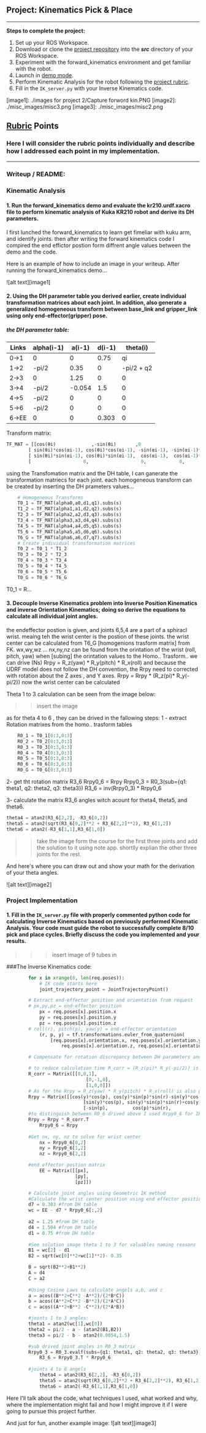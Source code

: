 ## Project: Kinematics Pick & Place
---
**Steps to complete the project:**  

1. Set up your ROS Workspace.
2. Download or clone the [project repository](https://github.com/udacity/RoboND-Kinematics-Project) into the ***src*** directory of your ROS Workspace.  
3. Experiment with the forward_kinematics environment and get familiar with the robot.
4. Launch in [demo mode](https://classroom.udacity.com/nanodegrees/nd209/parts/7b2fd2d7-e181-401e-977a-6158c77bf816/modules/8855de3f-2897-46c3-a805-628b5ecf045b/lessons/91d017b1-4493-4522-ad52-04a74a01094c/concepts/ae64bb91-e8c4-44c9-adbe-798e8f688193).
5. Perform Kinematic Analysis for the robot following the [project rubric](https://review.udacity.com/#!/rubrics/972/view).
6. Fill in the `IK_server.py` with your Inverse Kinematics code. 


[//]: # (Image References)

[image1]: ./images for project 2/Capture forword kin.PNG
[image2]: ./misc_images/misc3.png
[image3]: ./misc_images/misc2.png

## [Rubric](https://review.udacity.com/#!/rubrics/972/view) Points
### Here I will consider the rubric points individually and describe how I addressed each point in my implementation.  

---
### Writeup / README:

### Kinematic Analysis
#### 1. Run the forward_kinematics demo and evaluate the kr210.urdf.xacro file to perform kinematic analysis of Kuka KR210 robot and derive its DH parameters.

I first lunched the forward_kinematics to learn get fimeliar with kuku arm, and identify joints. then after writing the forward kinematics code I compired the end effictor postion form diffrent angle values between the demo and the code.  

Here is an example of how to include an image in your writeup.
After running the forward_kinematics demo...

![alt text][image1]

#### 2. Using the DH parameter table you derived earlier, create individual transformation matrices about each joint. In addition, also generate a generalized homogeneous transform between base_link and gripper_link using only end-effector(gripper) pose.

##### the DH parameter table:
Links | alpha(i-1) | a(i-1) | d(i-1) | theta(i)
--- | --- | --- | --- | ---
0->1 | 0 | 0 | 0.75 | qi
1->2 | -pi/2 | 0.35 | 0 | -pi/2 + q2
2->3 | 0 | 1.25 | 0 | 0
3->4 |  -pi/2 | -0.054 | 1.5 | 0
4->5 | -pi/2 | 0 | 0 | 0
5->6 | -pi/2 | 0 | 0 | 0
6->EE | 0 | 0 | 0.303 | 0

Transform matrix: 
```python
TF_MAT = [[cos(θi)             ,-sin(θi)       ,0                          ,ai-1],
        [ sin(θi)*cos(αi-1), cos(θi)*cos(αi-1), -sin(αi-1), -sin(αi-1)*di],
        [ sin(θi)*sin(αi-1), cos(θi)*sin(αi-1),  cos(αi-1),  cos(αi-1)*di],
        [                   0,                   0,            0,               1]]
``` 
using the Transfomation matrix  and the DH table, I can ganerate the transformation matriecs for each joint. each homogeneous transform can be created by inserting the DH prameters values...

```python
    # Homogeneous Transforms
    T0_1 = TF_MAT(alpha0,a0,d1,q1).subs(s)
    T1_2 = TF_MAT(alpha1,a1,d2,q2).subs(s)
    T2_3 = TF_MAT(alpha2,a2,d3,q3).subs(s)
    T3_4 = TF_MAT(alpha3,a3,d4,q4).subs(s)
    T4_5 = TF_MAT(alpha4,a4,d5,q5).subs(s)
    T5_6 = TF_MAT(alpha5,a5,d6,q6).subs(s)
    T6_G = TF_MAT(alpha6,a6,d7,q7).subs(s)
    # Create individual transformation matrices
    T0_2 = T0_1 * T1_2 
    T0_3 = T0_2 * T2_3
    T0_4 = T0_3 * T3_4
    T0_5 = T0_4 * T4_5
    T0_6 = T0_5 * T5_6
    T0_G = T0_6 * T6_G
```

T0_1 = R...

#### 3. Decouple Inverse Kinematics problem into Inverse Position Kinematics and inverse Orientation Kinematics; doing so derive the equations to calculate all individual joint angles.

the endeffector postion is given, and joints 6,5,4 are a part of a sphiracl wrist. meaing teh the wrist center is the postion of these joints. the wrist center can be calculated from T6_G [homogenions trasform matrix] from FK.
wx,wy,wz ...
nx,ny,nz can be found from the orintation of the wrist (roll, pitch, yaw)
when [subing] the orintation values to the Homo.. Trasform.. we can drive (Ns)
Rrpy = R_z(yaw) * R_y(pitch) * R_x(roll)
and because the UDRF model does not follow the DH convention, the Rrpy need to corrected with rotation about the Z axes , and Y axes. 
Rrpy = Rrpy * (R_z(pi)* R_y(-pi/2))
now the wrist center can be calculated 

Theta 1 to 3 calculation can be seen from the image below: 

>> insert the image

as for theta 4 to 6 , they can be drived in the fallowing steps:
1 - extract Rotation matrixes from the homo.. trasform tables 
```python 
	R0_1 = T0_1[0:3,0:3]
	R0_2 = T0_2[0:3,0:3]
	R0_3 = T0_3[0:3,0:3]
	R0_4 = T0_4[0:3,0:3]
	R0_5 = T0_5[0:3,0:3]
	R0_6 = T0_6[0:3,0:3]
	R0_G = T0_G[0:3,0:3]
```
2- get tht rotation matrix R3_6 
Rrpy0_6 = Rrpy
Rrpy0_3 = R0_3(sub={q1: theta1, q2: theta2, q3: theta3})
R3_6 = inv(Rrpy0_3) * Rrpy0_6

3- calculate the matrix R3_6 angles witch acount for theta4, theta5, and theta6.
```python
theta4 = atan2(R3_6[2,2], -R3_6[0,2])
theta5 = atan2(sqrt(R3_6[0,2]**2 + R3_6[2,2]**2), R3_6[1,2])
theta6 = atan2(-R3_6[1,1],R3_6[1,0])
```

>> take the image form the course for the first three joints and add the solution to it using note app. shortlly explian the other three joints for the rest. 

And here's where you can draw out and show your math for the derivation of your theta angles. 

![alt text][image2]

### Project Implementation

#### 1. Fill in the `IK_server.py` file with properly commented python code for calculating Inverse Kinematics based on previously performed Kinematic Analysis. Your code must guide the robot to successfully complete 8/10 pick and place cycles. Briefly discuss the code you implemented and your results. 
>>> insert image of 9 tubes in


###The Inverse Kinematics code:
```python
        for x in xrange(0, len(req.poses)):
            # IK code starts here
            joint_trajectory_point = JointTrajectoryPoint()

	    # Extract end-effector position and orientation from request
	    # px,py,pz = end-effector position
            px = req.poses[x].position.x
            py = req.poses[x].position.y
            pz = req.poses[x].position.z
	    # roll(r), pitch(p), yaw(y) = end-effector orientation
            (r, p, y) = tf.transformations.euler_from_quaternion(
                [req.poses[x].orientation.x, req.poses[x].orientation.y,
                    req.poses[x].orientation.z, req.poses[x].orientation.w])

	    # Compensate for rotation discrepancy between DH parameters and Gazebo

	    # to reduce calculation time R_corr = (R_z(pi)* R_y(-pi/2)) is pre-solved
	    R_corr = Matrix([[0,0,1],
                    	     [0,-1,0],
                             [1,0,0]])
	    # As for the Rrpy = R_z(yaw) * R_y(pitch) * R_x(roll) is also pre-solved
	    Rrpy = Matrix([[cos(y)*cos(p), cos(y)*sin(p)*sin(r)-sin(y)*cos(r), cos(y)*sin(p)*cos(r)+sin(y)*sin(r)],
                            [sin(y)*cos(p), sin(y)*sin(p)*sin(r)+cos(y)*cos(r), sin(y)*sin(p)*cos(r)-cos(y)*sin(r)],
                            [-sin(p),         cos(p)*sin(r),                             cos(p)*cos(r)]])
 	    #to distinguish between R0_6 drived above I used Rrpy0_6 for IK calculations
	    Rrpy = Rrpy * R_corr.T
            Rrpy0_6 = Rrpy
		
	    #Get nx, ny, nz to solve for wrist center
            nx = Rrpy0_6[0,2]
    	    ny = Rrpy0_6[1,2]
    	    nz = Rrpy0_6[2,2]

	    #end effector postion matrix
            EE = Matrix([[px],
                         [py],
                         [pz]])

	    # Calculate joint angles using Geometric IK method
	    #Calculate the wrist center position using end effector position and corrected orientation.
	    d7 = 0.303 #from DH table
	    wc = EE - d7 * Rrpy0_6[:,2]
				
	    a2 = 1.25 #from DH table
	    d4 = 1.504 #from DH table
	    d1 = 0.75 #from DH table
	    
	    #See solution image theta 1 to 3 for valuables naming reasons
	    B1 = wc[2] - d1
	    B2 = sqrt(wc[0]**2+wc[1]**2)- 0.35

	    B = sqrt(B2**2+B1**2) 
	    A = d4 
	    C = a2 
	
	    #Using Cosine Laws to calculate angels a,b, and c
	    a = acos((B**2+C**2 -A**2)/(2*B*C))
	    b = acos((A**2+C**2 -B**2)/(2*A*C))
	    c = acos((A**2+B**2 -C**2)/(2*A*B))

	    #joints 1 to 3 angles:
	    theta1 = atan2(wc[1],wc[0])
	    theta2 = pi/2 - a - (atan2(B1,B2))
	    theta3 = pi/2 - b - atan2(0.0054,1.5)

	    #sub drived joint angles in R0_3 matrix
	    Rrpy0_3 = R0_3.evalf(subs={q1: theta1, q2: theta2, q3: theta3})
    	    R3_6 = Rrpy0_3.T * Rrpy0_6
	
	    #joints 4 to 6 angels
    	    theta4 = atan2(R3_6[2,2], -R3_6[0,2])
    	    theta5 = atan2(sqrt(R3_6[0,2]**2 + R3_6[2,2]**2), R3_6[1,2])
    	    theta6 = atan2(-R3_6[1,1],R3_6[1,0])
```

Here I'll talk about the code, what techniques I used, what worked and why, where the implementation might fail and how I might improve it if I were going to pursue this project further.  


And just for fun, another example image:
![alt text][image3]

